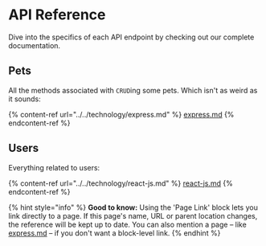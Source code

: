 # API Reference

Dive into the specifics of each API endpoint by checking out our complete documentation.

## Pets

All the methods associated with `CRUD`ing some pets. Which isn't as weird as it sounds:

{% content-ref url="../../technology/express.md" %}
[express.md](../../technology/express.md)
{% endcontent-ref %}

## Users

Everything related to users:

{% content-ref url="../../technology/react-js.md" %}
[react-js.md](../../technology/react-js.md)
{% endcontent-ref %}

{% hint style="info" %}
**Good to know:** Using the 'Page Link' block lets you link directly to a page. If this page's name, URL or parent location changes, the reference will be kept up to date. You can also mention a page – like [express.md](../../technology/express.md "mention") – if you don't want a block-level link.
{% endhint %}
